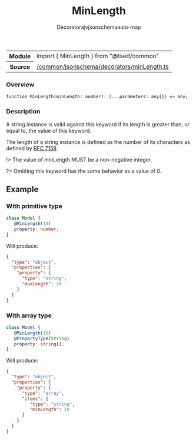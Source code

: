 
<header class="symbol-info-header"><h1 id="minlength">MinLength</h1><label class="symbol-info-type-label decorator">Decorator</label><label class="api-type-label ajv" title="ajv">ajv</label><label class="api-type-label jsonschema" title="jsonschema">jsonschema</label><label class="api-type-label auto-map" title="The data will be stored on the right place according to the type and collectionType (primitive or collection).">auto-map</label></header>
<!-- summary -->
<section class="symbol-info"><table class="is-full-width"><tbody><tr><th>Module</th><td><div class="lang-typescript"><span class="token keyword">import</span> { MinLength }&nbsp;<span class="token keyword">from</span>&nbsp;<span class="token string">"@tsed/common"</span></div></td></tr><tr><th>Source</th><td><a href="https://github.com/Romakita/ts-express-decorators/blob/v4.0.0/src//common/jsonschema/decorators/minLength.ts#L0-L0">/common/jsonschema/decorators/minLength.ts</a></td></tr></tbody></table></section>
<!-- overview -->


### Overview


<pre><code class="typescript-lang ">function <span class="token function">MinLength</span><span class="token punctuation">(</span>minLength<span class="token punctuation">:</span> <span class="token keyword">number</span><span class="token punctuation">)</span><span class="token punctuation">:</span> <span class="token punctuation">(</span>...parameters<span class="token punctuation">:</span> <span class="token keyword">any</span><span class="token punctuation">[</span><span class="token punctuation">]</span><span class="token punctuation">)</span> => <span class="token keyword">any</span><span class="token punctuation">;</span></code></pre>


<!-- Parameters -->

<!-- Description -->


### Description

A string instance is valid against this keyword if its length is greater than, or equal to, the value of this keyword.

The length of a string instance is defined as the number of its characters as defined by [RFC 7159](http://json-schema.org/latest/json-schema-validation.html#RFC7159).

!> The value of minLength MUST be a non-negative integer.

?> Omitting this keyword has the same behavior as a value of 0.

## Example
### With primitive type

```typescript
class Model {
   @MinLength(10)
   property: number;
}
```

Will produce:

```json
{
  "type": "object",
  "properties": {
    "property": {
      "type": "string",
      "maxLength": 10
    }
  }
}
```

### With array type

```typescript
class Model {
   @MinLength(10)
   @PropertyType(String)
   property: string[];
}
```

Will produce:

```json
{
  "type": "object",
  "properties": {
    "property": {
      "type": "array",
      "items": {
         "type": "string",
         "minLength": 10
      }
    }
  }
}
```

<!-- Members -->

